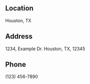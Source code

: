 ## Location

Houston, TX

## Address
 
1234, Example Dr.
Houston, TX, 12345

## Phone

(123) 456-7890